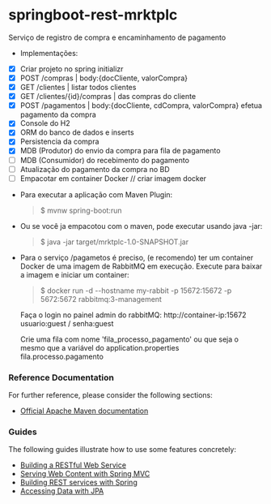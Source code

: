 # springboot-rest-mrktplc
Serviço de registro de compra e encaminhamento de pagamento

* Implementações:
- [X] Criar projeto no spring initializr
- [X] POST /compras | body:{docCliente, valorCompra}
- [X] GET /clientes | listar todos clientes
- [X] GET /clientes/{id}/compras | das compras do cliente
- [X] POST /pagamentos | body:{docCliente, cdCompra, valorCompra} efetua pagamento da compra
- [X] Console do H2
- [X] ORM do banco de dados e inserts
- [X] Persistencia da compra
- [X] MDB (Produtor) do envio da compra para fila de pagamento
- [ ] MDB (Consumidor) do recebimento do pagamento
- [ ] Atualização do pagamento da compra no BD
- [ ] Empacotar em container Docker // criar imagem docker

* Para executar a aplicação com Maven Plugin:
    > $ mvnw spring-boot:run

* Ou se você ja empacotou com o maven, pode executar usando java -jar:
    > $ java -jar target/mrktplc-1.0-SNAPSHOT.jar

* Para o serviço /pagametos é preciso, (e recomendo) ter um container Docker de uma imagem de RabbitMQ em execução.
  Execute para baixar a imagem e iniciar um container:
    > $ docker run -d --hostname my-rabbit -p 15672:15672 -p 5672:5672 rabbitmq:3-management

  Faça o login no painel admin do rabbitMQ: http://container-ip:15672
    usuario:guest / senha:guest

  Crie uma fila com nome 'fila_processo_pagamento' ou que seja o mesmo que a variável do application.properties fila.processo.pagamento



### Reference Documentation
For further reference, please consider the following sections:

* [Official Apache Maven documentation](https://maven.apache.org/guides/index.html)

### Guides
The following guides illustrate how to use some features concretely:

* [Building a RESTful Web Service](https://spring.io/guides/gs/rest-service/)
* [Serving Web Content with Spring MVC](https://spring.io/guides/gs/serving-web-content/)
* [Building REST services with Spring](https://spring.io/guides/tutorials/bookmarks/)
* [Accessing Data with JPA](https://spring.io/guides/gs/accessing-data-jpa/)

